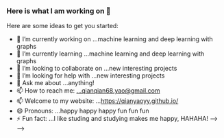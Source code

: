 ### Here is what I am working on 👋


Here are some ideas to get you started:

- 🔭 I’m currently working on ...machine learning and deep learning with graphs
- 🌱 I’m currently learning ...machine learning and deep learning with graphs
- 👯 I’m looking to collaborate on ...new interesting projects
- 🤔 I’m looking for help with ...new interesting projects
- 💬 Ask me about ...anything!
- 📫 How to reach me: ...qianqian68.yao@gmail.com
- 📫 Welcome to my website: ...https://qianyaoyy.github.io/
- 😄 Pronouns: ...happy happy happy fun fun fun
- ⚡ Fun fact: ...I like studing and studying makes me happy, HAHAHA!
-->
-->

